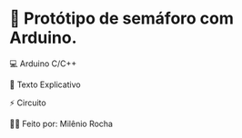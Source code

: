 # 🚦 Protótipo de semáforo com Arduino.

💻 Arduino C/C++

📄 Texto Explicativo

⚡ Circuito

🧑‍💻 Feito por: Milênio Rocha
